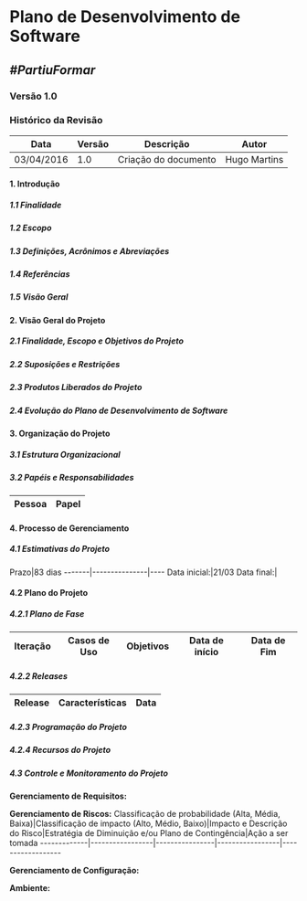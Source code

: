 # **Plano de Desenvolvimento de Software**

##  ***#PartiuFormar***

### **Versão 1.0**

### Histórico da Revisão
Data|Versão|Descrição|Autor
-----|------|---------|-------
03/04/2016|1.0|Criação do documento|Hugo Martins

#### 1.                  Introdução

##### 1.1               Finalidade

##### 1.2               Escopo

##### 1.3               Definições, Acrônimos e Abreviações

##### 1.4               Referências

##### 1.5               Visão Geral

#### 2.                  Visão Geral do Projeto
##### 2.1               Finalidade, Escopo e Objetivos do Projeto

##### 2.2               Suposições e Restrições

##### 2.3               Produtos Liberados do Projeto

##### 2.4               Evolução do Plano de Desenvolvimento de Software

#### 3.                  Organização do Projeto
##### 3.1               Estrutura Organizacional

##### 3.2               Papéis e Responsabilidades
Pessoa|Papel
------------ | -------------|

#### 4.                  Processo de Gerenciamento
	
##### 4.1               Estimativas do Projeto
Prazo|83 dias
-------|---------------|----
Data inicial:|21/03
Data final:| 

#### 4.2               Plano do Projeto

##### 4.2.1          Plano de Fase
Iteração|Casos de Uso|Objetivos|Data de início|Data de Fim
-------|---------------|------------------------------------------------------------------------------------------|---------|----------

##### 4.2.2     Releases     

Release|Características|Data
-------|---------------|----

##### 4.2.3          Programação do Projeto
	
##### 4.2.4          Recursos do Projeto

##### 4.3               Controle e Monitoramento do Projeto

**Gerenciamento de Requisitos:**

**Gerenciamento de Riscos:**
Classificação de probabilidade (Alta, Média, Baixa)|Classificação de impacto (Alto, Médio, Baixo)|Impacto e Descrição do Risco|Estratégia de Diminuição e/ou Plano de Contingência|Ação a ser tomada
-------------|-----------------|----------------|-----------------|------------------

**Gerenciamento de Configuração:**

**Ambiente:**
